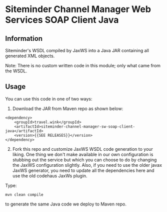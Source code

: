 # Siteminder Channel Manager Web Services SOAP Client Java

## Information
Siteminder's WSDL compiled by JaxWS into a Java JAR containing all generated XML objects.

Note: There is no custom written code in this module; only what came from the WSDL.

## Usage
You can use this code in one of two ways:

1. Download the JAR from Maven repo as shown below:

```
<dependency>
    <groupId>travel.wink</groupId>
    <artifactId>siteminder-channel-manager-sw-soap-client-java</artifactId>
    <version>{{SEE RELEASES}}</version>
</dependency>
```

2. Fork this repo and customize JaxWS WSDL code generation to your liking. One thing we don't make available in our own configuration is stubbing out the service but which you can choose to do by changing the JaxWS configuration slightly. Also, if you need to use the older javax JaxWS generator, you need to update all the dependencies here and use the old codehaus JaxWs plugin. 

Type:

`mvn clean compile`

to generate the same Java code we deploy to Maven repo.

